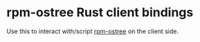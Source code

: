# rpm-ostree Rust client bindings

Use this to interact with/script [rpm-ostree](https://github.com/coreos/rpm-ostree/)
on the client side.
